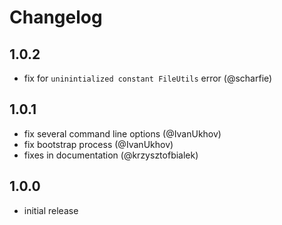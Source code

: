 # Changelog

## 1.0.2

- fix for `uninintialized constant FileUtils` error (@scharfie)

## 1.0.1

- fix several command line options (@IvanUkhov)
- fix bootstrap process (@IvanUkhov)
- fixes in documentation (@krzysztofbialek)

## 1.0.0

- initial release
